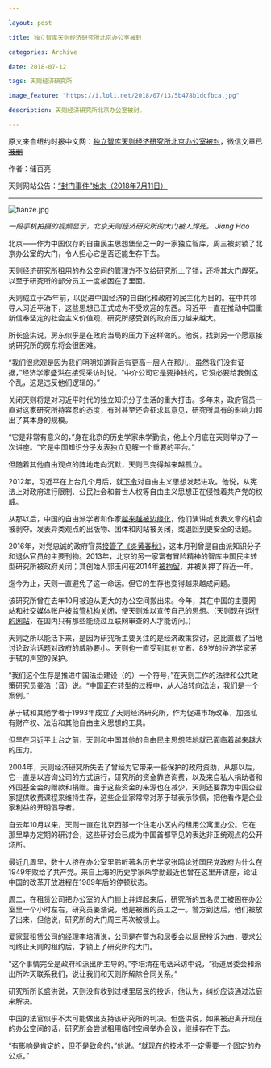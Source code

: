 ```yaml
---

layout: post

title: 独立智库天则经济研究所北京办公室被封

categories: Archive

date: 2018-07-12

tags: 天则经济研究所

image_feature: "https://i.loli.net/2018/07/13/5b478b1dcfbca.jpg"

description: 天则经济研究所北京办公室被封。

---
```


原文来自纽约时报中文网：[独立智库天则经济研究所北京办公室被封](https://cn.nytimes.com/china/20180712/china-unirule-institute/)，微信文章已 ~~[被删](https://mp.weixin.qq.com/s/rbhlxhgYsBxap_eDPgYPeQ)~~

作者：储百亮

天则网站公告：[“封门事件”始末（2018年7月11日）](http://www.unirule.cloud/index.php?c=article&id=4616%22)

---

![tianze.jpg](https://i.loli.net/2018/07/13/5b478b1dcfbca.jpg)
*<figcaption>一段手机拍摄的视频显示，北京天则经济研究所的大门被人焊死。 Jiang Hao</figcaption>*

北京——作为中国仅存的自由民主思想堡垒之一的一家独立智库，周三被封锁了北京办公室的大门，令人担心它是否还能生存下去。

天则经济研究所租用的办公空间的管理方不仅给研究所上了锁，还将其大门焊死，以至于研究所的部分员工一度被困在了里面。

天则成立于25年前，以促进中国经济的自由化和政府的民主化为目的。在中共领导人习近平治下，这些思想已正式成为不受欢迎的东西。习近平一直在推动中国重新信奉坚定的社会主义价值观，研究所感受到的政府压力越来越大。

所长盛洪说，房东似乎是在政府当局的压力下这样做的。他说，找到另一个愿意接纳研究所的房东将会很困难。

“我们很悲观是因为我们明明知道背后有更高一层人在那儿，虽然我们没有证据，”经济学家盛洪在接受采访时说。“中介公司它是要挣钱的，它没必要给我倒这个乱，这是违反他们逻辑的。”

关闭天则将是对习近平时代的独立知识分子生活的重大打击。多年来，政府官员一直对这家研究所持容忍的态度，有时甚至还会征求其意见，研究所具有的影响力超出了其本身的规模。

“它是非常有意义的，”身在北京的历史学家朱学勤说，他上个月底在天则举办了一次讲座。“它是中国知识分子发表独立见解一个重要的平台。”

但随着其他自由观点的阵地走向沉默，天则已变得越来越孤立。

2012年，习近平在上台几个月后，就[下令](https://cn.nytimes.com/china/20130820/c20document/)对自由主义思想发起进攻。他说，从宪法上对政府进行限制、公民社会和普世人权等自由主义思想正在侵蚀着共产党的权威。

从那以后，中国的自由派学者和作家[越来越被边缘化](https://cn.nytimes.com/china/20180518/china-rights-he-weifang/)，他们演讲或发表文章的机会被剥夺。发表异类观点的出版物、团体和网站被关闭，或退回到更安全的话题。

2016年，对党忠诚的政府官员[接管了《炎黄春秋》](http://cn.nytimes.com/china/20160728/china-yanhuang-chunqiu/)，这本月刊曾是自由派知识分子和退休官员的主要刊物。2013年，北京的另一家富有冒险精神的智库中国民主转型研究所被政府关闭；其创始人郭玉闪在2014年[被拘留](https://www.nytimes.com/2015/01/07/world/asia/guo-yushan-arrest-china-chen-guangcheng.html)，并被关押了将近一年。

迄今为止，天则一直避免了这一命运。但它的生存也变得越来越成问题。

该研究所曾在去年10月被迫从更大的办公空间搬出来。今年，其在中国的主要网站和社交媒体账户[被监管机构关闭](http://www.globaltimes.cn/content/1029979.shtml)，使天则难以宣传自己的思想。（天则现在[运行的网站](http://unirule.cloud/)，在国内只有那些能绕过互联网审查的人才能访问。)

天则之所以能活下来，是因为研究所主要关注的是经济政策探讨，这比直截了当地讨论政治话题对政府的威胁要小。天则也一直受到其创立者、89岁的经济学家茅于轼的声望的保护。

“我们这个生存是推进中国法治建设（的）一个符号，”在天则工作的法律和公共政策研究员姜浩（音）说。“中国正在转型的过程中，从人治转向法治，我们是一个案例。”

茅于轼和其他学者于1993年成立了天则经济研究所，作为促进市场改革，加强私有财产权、法治和其他自由主义思想的工具。

但早在习近平上台之前，天则和中国其他的自由民主思想阵地就已面临着越来越大的压力。

2004年，天则经济研究所失去了曾经为它带来一些保护的政府资助，从那以后，它一直是以咨询公司的方式运行，研究所的资金靠咨询费，以及来自私人捐助者和外国基金会的赠款和捐赠。由于这些资金的来源也在减少，天则还要靠为中国企业家提供收费课程来维持生存，这些企业家常常对茅于轼表示钦佩，把他看作是企业家利益的开明倡导者。

自去年10月以来，天则一直在北京西部一个住宅小区内的租用公寓里办公。它在那里举办定期的研讨会，这些研讨会已成为中国首都罕见的表达非正统观点的公开场所。

最近几周里，数十人挤在办公室里聆听著名历史学家张鸣论述国民党政府为什么在1949年败给了共产党。来自上海的历史学家朱学勤最近也曾在这里开讲座，论证中国的改革开放进程在1989年后的停顿状态。

周二，在租赁公司把办公室的大门锁上并焊起来后，研究所的五名员工被困在办公室里一个小时左右，研究员姜浩说，他是被困的员工之一。警方到达后，他们被放了出来，但他说，研究所的大门周三再次被锁上。

爱家营租赁公司的经理李培清说，公司是在警方和居委会以居民投诉为由，要求公司终止天则的租约后，才锁上了研究所的大门。

“这个事情完全是政府和派出所主导的。”李培清在电话采访中说，“街道居委会和派出所昨天联系我们，说让我们和天则所解除合同关系。”

研究所所长盛洪说，天则没有收到过楼里居民的投诉，他认为，纠纷应该通过法庭来解决。

中国的法官似乎不太可能做出支持该研究所的判决。但盛洪说，如果被迫离开现在的办公空间的话，研究所会尝试租用临时空间举办会议，继续存在下去。

“有影响是肯定的，但不是致命的，”他说。“就现在的技术不一定需要一个固定的办公点。”
